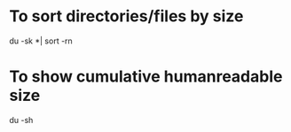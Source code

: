 

# To sort directories/files by size
du -sk *| sort -rn

# To show cumulative humanreadable size
du -sh
